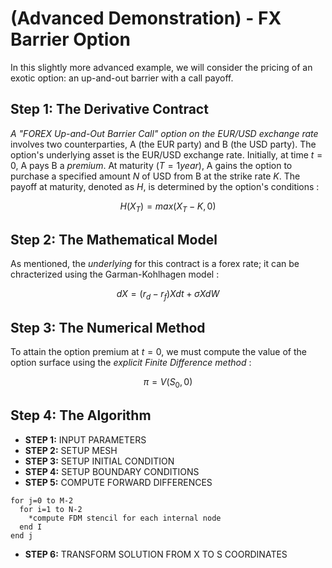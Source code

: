 # (Advanced Demonstration) - FX Barrier Option

In this slightly more advanced example, we will consider the pricing of an exotic option: an up-and-out barrier with a call payoff.

## Step 1: The Derivative Contract

*A "FOREX Up-and-Out Barrier Call" option on the EUR/USD exchange rate* involves two counterparties, 
A (the EUR party) and B (the USD party). The option's underlying asset is the EUR/USD exchange rate. 
Initially, at time $t=0$, A pays B a *premium*. At maturity $(T=1 year)$, 
A gains the option to purchase a specified amount $N$ of USD from B at the strike rate $K$. 
The payoff at maturity, denoted as $H$, is determined by the option's conditions :

$$H (X_T) = max(X_T - K , 0)$$

## Step 2: The Mathematical Model

As mentioned, the *underlying* for this contract is a forex rate; it can be chracterized using the Garman-Kohlhagen model :

$$dX = (r_d - r_f)Xdt + \sigma XdW $$

## Step 3: The Numerical Method

To attain the option premium at $t=0$, we must compute the value of the option surface using the *explicit Finite Difference method* : 

$$ \pi = V(S_0, 0) $$


## Step 4: The Algorithm

- **STEP 1:** INPUT PARAMETERS
- **STEP 2:** SETUP MESH
- **STEP 3:** SETUP INITIAL CONDITION
- **STEP 4:** SETUP BOUNDARY CONDITIONS
- **STEP 5:** COMPUTE FORWARD DIFFERENCES
```plaintext
for j=0 to M-2
  for i=1 to N-2
    *compute FDM stencil for each internal node
  end I
end j
```
- **STEP 6:** TRANSFORM SOLUTION FROM X TO S COORDINATES
